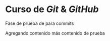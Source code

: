 # Curso de _Git_ & _GitHub_

Fase de prueba de para commits

Agregando contenido más contenido de prueba
